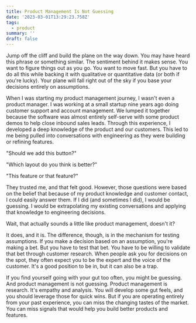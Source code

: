 ```yaml
---
title: Product Management Is Not Guessing
date: '2023-03-01T13:29:23.758Z'
tags:
  - product
summary: ''
draft: false
---
```

Jump off the cliff and build the plane on the way down. You may have heard this phrase or something similar. The sentiment behind it makes sense. You want to figure things out as you go. You want to move fast. But you have to do all this while backing it with qualitative or quantitative data (or both if you're lucky). Your plane will fall right out of the sky if you base your decisions entirely on assumptions.

When I was starting my product management journey, I wasn't even a product manager. I was working at a small startup nine years ago doing customer support and account management. We lumped it together because the software was almost entirely self-serve with some product demos to help close inbound sales leads. Through this experience, I developed a deep knowledge of the product and our customers. This led to me being pulled into conversations with engineering as they were building or refining features.

"Should we add this button?"

"Which layout do you think is better?"

"This feature or that feature?"

They trusted me, and that felt good. However, those questions were based on the belief that because of my product knowledge and customer contact, I could easily answer them. If I did (and sometimes I did), I would be guessing. I would be extrapolating my existing conversations and applying that knowledge to engineering decisions.

Wait, that actually sounds a little like product management, doesn't it?

It does, and it is. The difference, though, is in the mechanism for testing assumptions. If you make a decision based on an assumption, you're making a bet. But you have to test that bet. You have to be willing to validate that bet through customer research. When people ask you for decisions on the spot, they often expect you to be the expert and the voice of the customer. It's a good position to be in, but it can also be a trap.

If you find yourself going with your gut too often, you might be guessing. And product management is not guessing. Product management is research. It's empathy and analysis. You will develop some gut feels, and you should leverage those for quick wins. But if you are operating entirely from your past experience, you can miss the changing tastes of the market. You can miss signals that would help you build better products and features.
